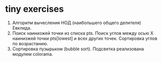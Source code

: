 # tiny exercises
1. Алгоритм вычесления НОД (наибольшего общего делителя) Евклида.
2. Поиск наинизжей точки из списка pts. Поиск углов между осью X наинизжей точки pts[lowest] и всех других точек. Сортировка углов по возрастанию.
3. Сортировка пузырьком (bubble sort). Подсветка реализована модулем colorama.

